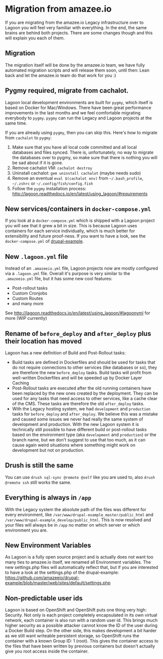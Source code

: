 # Migration from amazee.io

If you are migrating from the amazee.io Legacy infrastructure over to Lagoon you will feel very familiar with everything. In the end, the same brains are behind both projects. There are some changes though and this will explain you each of them.

## Migration

The migration itself will be done by the amazee.io team, we have fully automated migration scripts and will release them soon, until then: Lean back and let the amazee.io team do that work for you :)

## Pygmy required, migrate from cachalot.

Lagoon local development environments are built for `pygmy`, which itself is based on Docker for Mac/Windows. There have been great performance improvements in the last months and we feel comfortable migrating everybody to `pygmy`. `pygmy` can run the Legacy and Lagoon projects at the same time.

If you are already using `pygmy`, then you can skip this. Here's how to migrate from `cachalot` to `pygmy`:

1. Make sure that you have all local code committed and all local databases and files synced. There is, unfortunately, no way to migrate the databases over to pygmy, so make sure that there is nothing you will be sad about if it is gone.
2. Remove cachalot VM: `cachalot destroy`
3. Uninstall cachalot: `gem uninstall cachalot` (maybe needs sudo)
4. Remove an eventual `eval $(cachalot env)` from `~/.bash_profile`, `~/.zshrc` or `~/.config/fish/config.fish`
5. Follow the `pygmy` installation process: http://lagoon.readthedocs.io/en/latest/using_lagoon/#requirements

## New services/containers in `docker-compose.yml`

If you look at a `docker-compose.yml` which is shipped with a Lagoon project you will see that it grew a bit in size. This is because Lagoon uses containers for each service individually, which is much better for extensibility and future proof-ness. If you want to have a look, see the `docker-compose.yml` of [drupal-example](https://github.com/amazeeio/drupal-example/blob/mariadb/docker-compose.yml).

## New `.lagoon.yml` file

Instead of an `.amazeeio.yml` file, Lagoon projects now are mostly configured via a `.lagoon.yml` file. Overall it's purpose is very similar to the `.amazeeio.yml` file, but it has some new cool features:

- Post-rollout tasks
- Custom Cronjobs
- Custom Routes
- and many more

See http://lagoon.readthedocs.io/en/latest/using_lagoon/#lagoonyml for more (WIP currently)

## Rename of `before_deploy` and `after_deploy` plus their location has moved

Lagoon has a new definition of Build and Post-Rollout tasks:

- Build tasks are defined in Dockerfiles and should be used for tasks that do not require connections to other services (like databases or so), they are therefore the new `before_deploy` tasks. Build tasks will profit from well-written Dockerfiles and will be speeded up by Docker Layer Caching
- Post-Rollout tasks are executed after the old running containers have been replaced by the new ones created by the deployment. They can be used for any tasks that need access to other services, like a cache clear of the CMS. These tasks are therefore the old `after_deploy` tasks.
- With the Legacy hosting system, we had `development` and `production` tasks for `before_deploy` and `after_deploy`. We believe this was a mistake and caused some issues we never had really the same system of development and production. With the new Lagoon system it is technically still possible to have different build or post-rollout tasks based on the environment type (aka `development` and `production`) or the branch name, but we don't suggest to use that too much, as it can cause again weird situations where something might work on development but not on production.

## Drush is still the same

You can use `drush sql-sync @remote @self` like you are used to, also `drush @remote ssh` still works the same.

## Everything is always in `/app`

With the Legacy system the absolute path of the files was different for every environment, like `/var/www/drupal-example_master/public_html` and `/var/www/drupal-example_develop/public_html`. This is now resolved and your files will always be in `/app` no matter on which server or which environment you are.

## New Environment Variables

As Lagoon is a fully open source project and is actually does not want too many ties to amazee.io itself, we renamed all Environment variables. The new settings.php files will automatically reflect that, but if you are interested to have a look at the settings.php of the drupal-example: https://github.com/amazeeio/drupal-example/blob/master/web/sites/default/settings.php

## Non-predictable user ids

Lagoon is based on OpenShift and OpenShift puts one thing very high: Security. Not only is each project completely encapsulated in its own virtual network, each container is also run with a random user id. This brings much higher security as a possible attacker cannot know the ID of the user during a Docker Build step.
On the other side, this makes development a bit harder as we still want writeable persistent storage, so OpenShift runs the container with a known Group ID: 1 (root). This gives the container access to the files that have been written by previous containers but doesn't actually give you root access inside the container.
